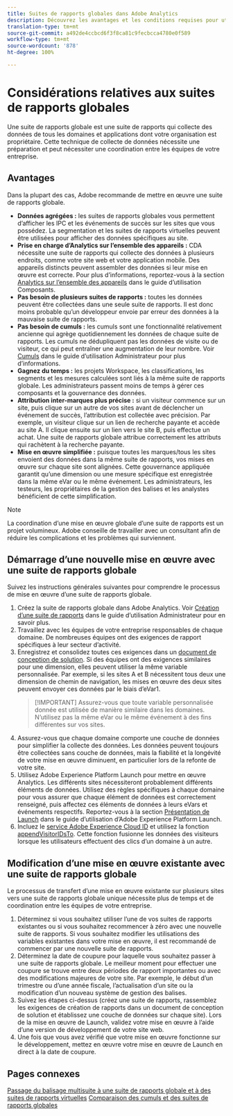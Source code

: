 ```yaml
---
title: Suites de rapports globales dans Adobe Analytics
description: Découvrez les avantages et les conditions requises pour utiliser une suite de rapports globale.
translation-type: tm+mt
source-git-commit: a492de4ccbcd6f3f8ca81c9fecbcca4780e0f589
workflow-type: tm+mt
source-wordcount: '878'
ht-degree: 100%

---
```



# Considérations relatives aux suites de rapports globales

Une suite de rapports globale est une suite de rapports qui collecte des données de tous les domaines et applications dont votre organisation est propriétaire. Cette technique de collecte de données nécessite une préparation et peut nécessiter une coordination entre les équipes de votre entreprise.

## Avantages

Dans la plupart des cas, Adobe recommande de mettre en œuvre une suite de rapports globale.

* **Données agrégées :** les suites de rapports globales vous permettent d’afficher les IPC et les événements de succès sur les sites que vous possédez. La segmentation et les suites de rapports virtuelles peuvent être utilisées pour afficher des données spécifiques au site.
* **Prise en charge d’Analytics sur l’ensemble des appareils :** CDA nécessite une suite de rapports qui collecte des données à plusieurs endroits, comme votre site web et votre application mobile. Des appareils distincts peuvent assembler des données si leur mise en œuvre est correcte. Pour plus d’informations, reportez-vous à la section [Analytics sur l’ensemble des appareils](../../components/cda/overview.md) dans le guide d’utilisation Composants.
* **Pas besoin de plusieurs suites de rapports :** toutes les données peuvent être collectées dans une seule suite de rapports. Il est donc moins probable qu’un développeur envoie par erreur des données à la mauvaise suite de rapports.
* **Pas besoin de cumuls :** les cumuls sont une fonctionnalité relativement ancienne qui agrège quotidiennement les données de chaque suite de rapports. Les cumuls ne dédupliquent pas les données de visite ou de visiteur, ce qui peut entraîner une augmentation de leur nombre. Voir [Cumuls](../../admin/c-manage-report-suites/rollup-report-suite.md) dans le guide d’utilisation Administrateur pour plus d’informations.
* **Gagnez du temps :** les projets Workspace, les classifications, les segments et les mesures calculées sont liés à la même suite de rapports globale. Les administrateurs passent moins de temps à gérer ces composants et la gouvernance des données.
* **Attribution inter-marques plus précise :** si un visiteur commence sur un site, puis clique sur un autre de vos sites avant de déclencher un événement de succès, l’attribution est collectée avec précision. Par exemple, un visiteur clique sur un lien de recherche payante et accède au site A. Il clique ensuite sur un lien vers le site B, puis effectue un achat. Une suite de rapports globale attribue correctement les attributs qui rachètent à la recherche payante.
* **Mise en œuvre simplifiée :** puisque toutes les marques/tous les sites envoient des données dans la même suite de rapports, vos mises en œuvre sur chaque site sont alignées. Cette gouvernance appliquée garantit qu’une dimension ou une mesure spécifique est enregistrée dans la même eVar ou le même événement. Les administrateurs, les testeurs, les propriétaires de la gestion des balises et les analystes bénéficient de cette simplification.

>[!NOTE]
>
>La coordination d’une mise en œuvre globale d’une suite de rapports est un projet volumineux. Adobe conseille de travailler avec un consultant afin de réduire les complications et les problèmes qui surviennent.

## Démarrage d’une nouvelle mise en œuvre avec une suite de rapports globale

Suivez les instructions générales suivantes pour comprendre le processus de mise en œuvre d’une suite de rapports globale.

1. Créez la suite de rapports globale dans Adobe Analytics. Voir [Création d’une suite de rapports](../../admin/admin-console/create-report-suite.md) dans le guide d’utilisation Administrateur pour en savoir plus.
2. Travaillez avec les équipes de votre entreprise responsables de chaque domaine. De nombreuses équipes ont des exigences de rapport spécifiques à leur secteur d’activité.
3. Enregistrez et consolidez toutes ces exigences dans un [document de conception de solution](solution-design.md). Si des équipes ont des exigences similaires pour une dimension, elles peuvent utiliser la même variable personnalisée. Par exemple, si les sites A et B nécessitent tous deux une dimension de chemin de navigation, les mises en œuvre des deux sites peuvent envoyer ces données par le biais d’eVar1.
   >[!IMPORTANT] Assurez-vous que toute variable personnalisée donnée est utilisée de manière similaire dans les domaines. N’utilisez pas la même eVar ou le même événement à des fins différentes sur vos sites.
4. Assurez-vous que chaque domaine comporte une couche de données pour simplifier la collecte des données. Les données peuvent toujours être collectées sans couche de données, mais la fiabilité et la longévité de votre mise en œuvre diminuent, en particulier lors de la refonte de votre site.
5. Utilisez Adobe Experience Platform Launch pour mettre en œuvre Analytics. Les différents sites nécessiteront probablement différents éléments de données. Utilisez des règles spécifiques à chaque domaine pour vous assurer que chaque élément de données est correctement renseigné, puis affectez ces éléments de données à leurs eVars et événements respectifs. Reportez-vous à la section [Présentation de Launch](https://docs.adobe.com/content/help/fr-FR/launch/using/overview.html) dans le guide d’utilisation d’Adobe Experience Platform Launch.
6. Incluez le [service Adobe Experience Cloud ID](https://docs.adobe.com/content/help/fr-FR/id-service/using/home.html) et utilisez la fonction [appendVisitorIDsTo](https://docs.adobe.com/content/help/fr-FR/id-service/using/id-service-api/methods/appendvisitorid.html). Cette fonction fusionne les données des visiteurs lorsque les utilisateurs effectuent des clics d’un domaine à un autre.

## Modification d’une mise en œuvre existante avec une suite de rapports globale

Le processus de transfert d’une mise en œuvre existante sur plusieurs sites vers une suite de rapports globale unique nécessite plus de temps et de coordination entre les équipes de votre entreprise.

1. Déterminez si vous souhaitez utiliser l’une de vos suites de rapports existantes ou si vous souhaitez recommencer à zéro avec une nouvelle suite de rapports. Si vous souhaitez modifier les utilisations des variables existantes dans votre mise en œuvre, il est recommandé de commencer par une nouvelle suite de rapports.
2. Déterminez la date de coupure pour laquelle vous souhaitez passer à une suite de rapports globale. Le meilleur moment pour effectuer une coupure se trouve entre deux périodes de rapport importantes ou avec des modifications majeures de votre site. Par exemple, le début d’un trimestre ou d’une année fiscale, l’actualisation d’un site ou la modification d’un nouveau système de gestion des balises.
3. Suivez les étapes ci-dessus (créez une suite de rapports, rassemblez les exigences de création de rapports dans un document de conception de solution et établissez une couche de données sur chaque site). Lors de la mise en œuvre de Launch, validez votre mise en œuvre à l’aide d’une version de développement de votre site web.
4. Une fois que vous avez vérifié que votre mise en œuvre fonctionne sur le développement, mettez en œuvre votre mise en œuvre de Launch en direct à la date de coupure.

## Pages connexes

[Passage du balisage multisuite à une suite de rapports globale et à des suites de rapports virtuelles](../../components/vrs/vrs-considerations.md)
[Comparaison des cumuls et des suites de rapports globales](../../admin/c-manage-report-suites/rollup-report-suite.md)
